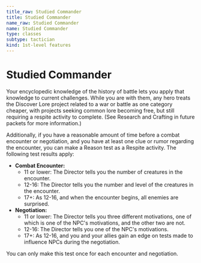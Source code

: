 ```yaml
---
title_raw: Studied Commander
title: Studied Commander
name_raw: Studied Commander
name: Studied Commander
type: classes
subtype: tactician
kind: 1st-level features
---
```


# Studied Commander

Your encyclopedic knowledge of the history of battle lets you apply that knowledge to current challenges. While you are with them, any hero treats the Discover Lore project related to a war or battle as one category cheaper, with projects seeking common lore becoming free, but still requiring a respite activity to complete. (See Research and Crafting in future packets for more information.)

Additionally, if you have a reasonable amount of time before a combat encounter or negotiation, and you have at least one clue or rumor regarding the encounter, you can make a Reason test as a Respite activity. The following test results apply:

- **Combat Encounter:**
    - 11 or lower: The Director tells you the number of creatures in the encounter.
    - 12-16: The Director tells you the number and level of the creatures in the encounter.
    - 17+: As 12-16, and when the encounter begins, all enemies are surprised.
- **Negotiation:**
    - 11 or lower: The Director tells you three different motivations, one of which is one of the NPC's motivations, and the other two are not.
    - 12-16: The Director tells you one of the NPC's motivations.
    - 17+: As 12-16, and you and your allies gain an edge on tests made to influence NPCs during the negotiation.

You can only make this test once for each encounter and negotiation.
